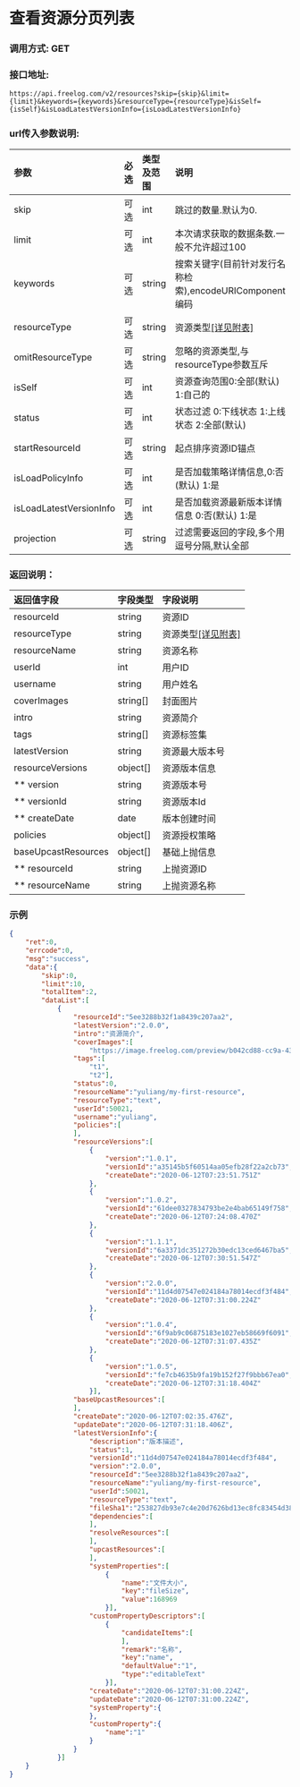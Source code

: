 # 查看资源分页列表

### 调用方式: GET

### 接口地址:

```
https://api.freelog.com/v2/resources?skip={skip}&limit={limit}&keywords={keywords}&resourceType={resourceType}&isSelf={isSelf}&isLoadLatestVersionInfo={isLoadLatestVersionInfo}
```

### url传入参数说明:

| 参数 | 必选 | 类型及范围 | 说明 |
| :--- | :--- | :--- | :--- |
| skip | 可选 | int  | 跳过的数量.默认为0.                      |
| limit | 可选| int  | 本次请求获取的数据条数.一般不允许超过100 |
| keywords | 可选 | string | 搜索关键字(目前针对发行名称检索),encodeURIComponent编码 |
| resourceType | 可选 | string | 资源类型[[详见附表]][资源类型] |
| omitResourceType | 可选 | string | 忽略的资源类型,与resourceType参数互斥 |
| isSelf | 可选 | int | 资源查询范围0:全部(默认) 1:自己的  |
| status | 可选 | int | 状态过滤 0:下线状态 1:上线状态 2:全部(默认) |
| startResourceId | 可选 | string | 起点排序资源ID锚点 |
| isLoadPolicyInfo | 可选 | int | 是否加载策略详情信息,0:否(默认) 1:是 |
| isLoadLatestVersionInfo | 可选 | int | 是否加载资源最新版本详情信息 0:否(默认) 1:是 |
| projection | 可选 | string | 过滤需要返回的字段,多个用逗号分隔,默认全部 |

### 返回说明：

| 返回值字段 | 字段类型 | 字段说明 |
| :--- | :--- | :--- |
| resourceId | string | 资源ID|
| resourceType | string | 资源类型[[详见附表]][资源类型] |
| resourceName | string | 资源名称 |
| userId | int | 用户ID |
| username | string | 用户姓名 |
| coverImages | string[] | 封面图片 |
| intro | string | 资源简介 |
| tags | string[] | 资源标签集 |
| latestVersion | string | 资源最大版本号 |
| resourceVersions | object[] | 资源版本信息 |
| ** version | string | 资源版本号 |
| ** versionId | string | 资源版本Id |
| ** createDate | date | 版本创建时间 |
| policies | object[] | 资源授权策略 |
| baseUpcastResources | object[] | 基础上抛信息 |
| ** resourceId | string | 上抛资源ID |
| ** resourceName | string | 上抛资源名称 |

### 示例

```json
{
    "ret":0,
    "errcode":0,
    "msg":"success",
    "data":{
        "skip":0,
        "limit":10,
        "totalItem":2,
        "dataList":[
            {
                "resourceId":"5ee3288b32f1a8439c207aa2",
                "latestVersion":"2.0.0",
                "intro":"资源简介",
                "coverImages":[
                    "https://image.freelog.com/preview/b042cd88-cc9a-43fb-b8fb-1cae320b7977.jpg"],
                "tags":[
                    "t1",
                    "t2"],
                "status":0,
                "resourceName":"yuliang/my-first-resource",
                "resourceType":"text",
                "userId":50021,
                "username":"yuliang",
                "policies":[
                ],
                "resourceVersions":[
                    {
                        "version":"1.0.1",
                        "versionId":"a35145b5f60514aa05efb28f22a2cb73",
                        "createDate":"2020-06-12T07:23:51.751Z"
                    },
                    {
                        "version":"1.0.2",
                        "versionId":"61dee0327834793be2e4bab65149f758",
                        "createDate":"2020-06-12T07:24:08.470Z"
                    },
                    {
                        "version":"1.1.1",
                        "versionId":"6a3371dc351272b30edc13ced6467ba5",
                        "createDate":"2020-06-12T07:30:51.547Z"
                    },
                    {
                        "version":"2.0.0",
                        "versionId":"11d4d07547e024184a78014ecdf3f484",
                        "createDate":"2020-06-12T07:31:00.224Z"
                    },
                    {
                        "version":"1.0.4",
                        "versionId":"6f9ab9c06875183e1027eb58669f6091",
                        "createDate":"2020-06-12T07:31:07.435Z"
                    },
                    {
                        "version":"1.0.5",
                        "versionId":"fe7cb4635b9fa19b152f27f9bbb67ea0",
                        "createDate":"2020-06-12T07:31:18.404Z"
                    }],
                "baseUpcastResources":[
                ],
                "createDate":"2020-06-12T07:02:35.476Z",
                "updateDate":"2020-06-12T07:31:18.406Z",
                "latestVersionInfo":{
                    "description":"版本描述",
                    "status":1,
                    "versionId":"11d4d07547e024184a78014ecdf3f484",
                    "version":"2.0.0",
                    "resourceId":"5ee3288b32f1a8439c207aa2",
                    "resourceName":"yuliang/my-first-resource",
                    "userId":50021,
                    "resourceType":"text",
                    "fileSha1":"253827db93e7c4e20d7626bd13ec8fc83454d38c",
                    "dependencies":[
                    ],
                    "resolveResources":[
                    ],
                    "upcastResources":[
                    ],
                    "systemProperties":[
                        {
                            "name":"文件大小",
                            "key":"fileSize",
                            "value":168969
                        }],
                    "customPropertyDescriptors":[
                        {
                            "candidateItems":[
                            ],
                            "remark":"名称",
                            "key":"name",
                            "defaultValue":"1",
                            "type":"editableText"
                        }],
                    "createDate":"2020-06-12T07:31:00.224Z",
                    "updateDate":"2020-06-12T07:31:00.224Z",
                    "systemProperty":{
                    },
                    "customProperty":{
                        "name":"1"
                    }
                }
            }]
    }
}

```

[资源类型]: /附表/资源类型.html "资源类型"
